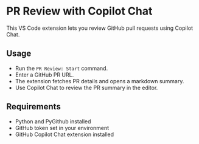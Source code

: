 # PR Review with Copilot Chat

This VS Code extension lets you review GitHub pull requests using Copilot Chat.

## Usage
- Run the `PR Review: Start` command.
- Enter a GitHub PR URL.
- The extension fetches PR details and opens a markdown summary.
- Use Copilot Chat to review the PR summary in the editor.

## Requirements
- Python and PyGithub installed
- GitHub token set in your environment
- GitHub Copilot Chat extension installed
